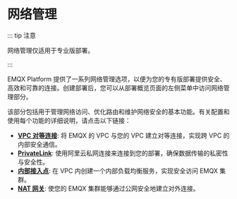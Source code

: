 # 网络管理

::: tip 注意

网络管理仅适用于专业版部署。

:::

EMQX Platform 提供了一系列网络管理选项，以便为您的专有版部署提供安全、高效和可靠的连接。创建部署后，您可以从部署概览页面的左侧菜单中访问网络管理部分。

该部分包括用于管理网络访问、优化路由和维护网络安全的基本功能。有关配置和使用每个功能的详细说明，请点击以下链接：

- **[VPC 对等连接](./vpc_peering.md)**: 将 EMQX 的 VPC 与您的 VPC 建立对等连接，实现跨 VPC 的内部安全通信。
- **[PrivateLink](./privatelink.md)**: 使用阿里云私网连接来连接到您的部署，确保数据传输的私密性与安全性。
- **[内部接入点](../vas/intranet-lb.md)**: 在 VPC 内创建一个内部负载均衡服务，实现安全访问 EMQX 集群。
- **[NAT 网关](../vas/nat-gateway.md)**: 使您的 EMQX 集群能够通过公网安全地建立对外连接。